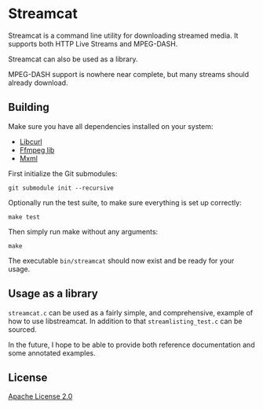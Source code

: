 # Streamcat
Streamcat is a command line utility for downloading streamed media. It supports
both HTTP Live Streams and MPEG-DASH.

Streamcat can also be used as a library.

MPEG-DASH support is nowhere near complete, but many streams should already
download.

## Building
Make sure you have all dependencies installed on your system:
* [Libcurl][1]
* [Ffmpeg lib][2]
* [Mxml][3]

First initialize the Git submodules:

    git submodule init --recursive

Optionally run the test suite, to make sure everything is set up
correctly:

    make test

Then simply run make without any arguments:

    make

The executable `bin/streamcat` should now exist and be ready for your usage.

## Usage as a library
`streamcat.c` can be used as a fairly simple, and comprehensive, example of how
to use libstreamcat. In addition to that `streamlisting_test.c` can be sourced.

In the future, I hope to be able to provide both reference documentation and
some annotated examples.

## License

[Apache License 2.0](LICENSE)

[1]: https://curl.haxx.se/libcurl/
[2]: https://www.ffmpeg.org/
[3]: https://www.msweet.org/mxml/
